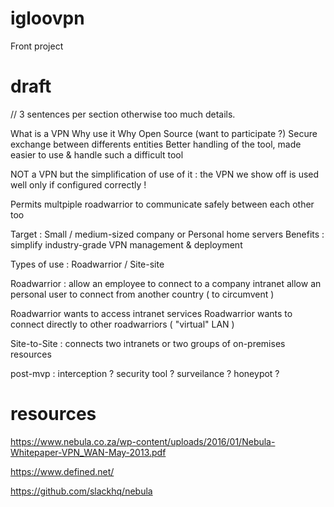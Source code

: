 # igloovpn

Front project

# draft

// 3 sentences per section otherwise too much details.

What is a VPN 
Why use it 
Why Open Source (want to participate ?) 
Secure exchange between differents entities 
Better handling of the tool, made easier to use & handle such a difficult tool

NOT a VPN but the simplification of use of it : the VPN we show off is used well only if configured correctly !

Permits multpiple roadwarrior to communicate safely between each other too

Target : Small / medium-sized company or Personal home servers
Benefits : simplify industry-grade VPN management & deployment

Types of use : Roadwarrior / Site-site

Roadwarrior : allow an employee to connect to a company intranet
allow an personal user to connect from another country ( to circumvent )

Roadwarrior wants to access intranet services
Roadwarrior wants to connect directly to other roadwarriors ( "virtual" LAN )

Site-to-Site : connects two intranets or two groups of on-premises resources


post-mvp :
interception ? security tool ? surveilance ? honeypot ?

# resources

https://www.nebula.co.za/wp-content/uploads/2016/01/Nebula-Whitepaper-VPN_WAN-May-2013.pdf

https://www.defined.net/

https://github.com/slackhq/nebula

